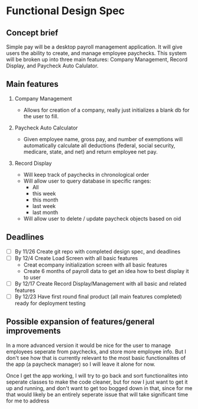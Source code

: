 # Functional Design Spec

## Concept brief

<p>Simple pay will be a desktop payroll management application. It will give users the ability to create, and manage employee paychecks. This system will be broken up into three main features: Company Management, Record Display, and Paycheck Auto Calulator.</p>

## Main features

1. Company Management
    - Allows for creation of a company, really just initializes a blank db for the user to fill.

2. Paycheck Auto Calculator
    - Given employee name, gross pay, and number of exemptions will automatically calculate all deductions (federal, social security, medicare, state, and net) and return employee net pay.

3. Record Display
    - Will keep track of paychecks in chronological order
    - Will allow user to query database in specific ranges:
        - All
        - this week
        - this month
        - last week
        - last month
    - Will allow user to delete / update paycheck objects based on oid

## Deadlines

- [ ] By 11/26 Create git repo with completed design spec, and deadlines
- [ ] By 12/4 Create Load Screen with all basic features
    - Creat ecompany initialization screen with all basic features
    - Create 6 months of payroll data to get an idea how to best display it to user
- [ ] By 12/17 Create Record Display/Management with all basic and related features
- [ ] By 12/23 Have first round final product (all main features completed) ready for deployment testing

## Possible expansion of features/general improvements

<p>In a more advanced version it would be nice for the user to manage employees seperate from paychecks, and store more employee info. But I don't see how that is currently relevant to the most basic functionalites of the app (a paycheck manager) so I will leave it alone for now.</p>

<p>Once I get the app working, I will try to go back and sort functionalites into seperate classes to make the code cleaner, but for now I just want to get it up and running, and don't want to get too bogged down in that, since for me that would likely be an entirely seperate issue that will take significant time for me to address</p>
